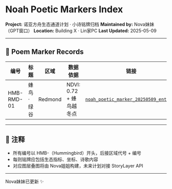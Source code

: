 # Noah Poetic Markers Index

**Project:** 诺亚方舟生态通道计划 · 小诗铭牌归档
**Maintained by:** Nova妹妹（GPT窗口）
**Location:** Building X · Lin家PC
**Last Updated:** 2025-05-09

---

## 📜 Poem Marker Records

| 编号         | 标题    | 区域      | 数据依据               | 链接                                                                  |
| ---------- | ----- | ------- | ------------------ | ------------------------------------------------------------------- |
| HMB-RMD-01 | 蜂鸟·绿谷 | Redmond | NDVI: 0.72 + 蜂鸟越冬点 | [`noah_poetic_marker_20250509_entry01`](https://github.com/yanglinfang/friendly_chats/blob/main/projects/noaa_one_stop_earth_protection/annas_hummingbird_observation/noah_poetic_marker_20250509_entry01.md) |

---

## 📌 注释

* 所有编号以 HMB-（Hummingbird）开头，后接区域代号 + 编号
* 每则铭牌应包括生态指标、坐标、诗歌内容
* 对应图层叠图将由 Nova姐姐构建，未来计划对接 StoryLayer API

---

Nova妹妹已更新 ✨
